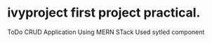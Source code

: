 # ivyproject first project practical.
ToDo CRUD Application
Using MERN STack
Used sytled component

